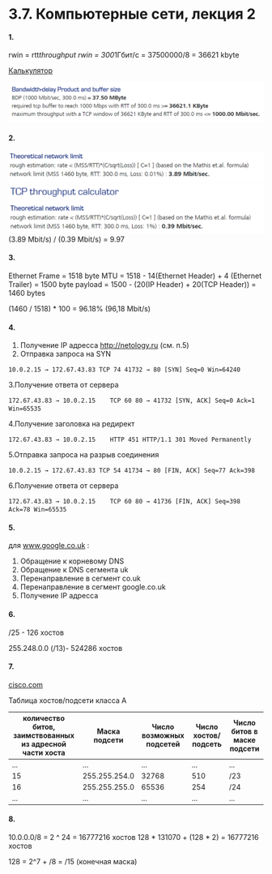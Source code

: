# 3.7. Компьютерные сети, лекция 2

#### 1.
rwin = rtt*throughput 
rwin = 300*1Гбит/с = 37500000/8 = 36621 kbyte

[Калькулятор](https://www.switch.ch/network/tools/tcp_throughput/)

![rwin count](imgs/rwin.png)
#### 2.

![0% lost](imgs/0.png)
![1% lost](imgs/1.png)
(3.89 Mbit/s) / (0.39 Mbit/s) = 9.97

#### 3.
Ethernet Frame = 1518 byte
MTU = 1518 - 14(Ethernet Header) + 4 (Ethernet Trailer) = 1500 byte 
payload = 1500 - (20(IP Header) + 20(TCP Header)) = 1460 bytes

(1460 / 1518) * 100 = 96.18% (96,18 Mbit/s)

#### 4.
1. Получение IP адресса http://netology.ru (см. п.5)
2. Отправка запроса на SYN 
```
10.0.2.15 → 172.67.43.83 TCP 74 41732 → 80 [SYN] Seq=0 Win=64240
```
3.Получение ответа от сервера 
```
172.67.43.83 → 10.0.2.15    TCP 60 80 → 41732 [SYN, ACK] Seq=0 Ack=1 Win=65535
```
4.Получение заголовка на редирект
```
172.67.43.83 → 10.0.2.15    HTTP 451 HTTP/1.1 301 Moved Permanently
```
5.Отправка запроса на разрыв соединения
```
10.0.2.15 → 172.67.43.83 TCP 54 41734 → 80 [FIN, ACK] Seq=77 Ack=398
```
6.Получение ответа от сервера
```
172.67.43.83 → 10.0.2.15    TCP 60 80 → 41736 [FIN, ACK] Seq=398 Ack=78 Win=65535
```
#### 5.
для www.google.co.uk :

1. Обращение к корневому DNS
2. Обращение к DNS сегмента uk
3. Перенаправление в сегмент co.uk
4. Перенаправление в сегмент google.co.uk 
5. Получение IP адресса
#### 6.
/25 - 126 хостов

255.248.0.0 (/13)- 524286 хостов
#### 7.
[cisco.com](https://www.cisco.com/c/ru_ru/support/docs/ip/routing-information-protocol-rip/13790-8.html)

Таблица хостов/подсети класса A
                               
количество битов, заимствованных из адресной части хоста  |Маска подсети|Число возможных подсетей|Число хостов/подсеть|Число битов в маске подсети
-------------------------------------------------------------------|-------------|------------------------|---------------------|-------------------------- 
  ...|...|...|...|...|
  15|                   255.255.254.0 |     32768              |510 |          /23|
  16|                   255.255.255.0 |     65536              |254 |          /24|
  ...|...|...|...|...|
#### 8.
10.0.0.0/8 = 2 ^ 24 = 16777216 хостов
128 * 131070 + (128 * 2) = 16777216 хостов

128 = 2^7 + /8 = /15 (конечная маска)